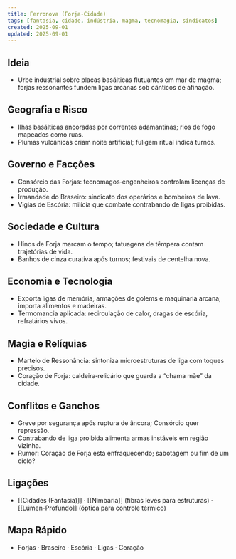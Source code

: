 ```yaml
---
title: Ferronova (Forja-Cidade)
tags: [fantasia, cidade, indústria, magma, tecnomagia, sindicatos]
created: 2025-09-01
updated: 2025-09-01
---
```


## Ideia
- Urbe industrial sobre placas basálticas flutuantes em mar de magma; forjas ressonantes fundem ligas arcanas sob cânticos de afinação.

## Geografia e Risco
- Ilhas basálticas ancoradas por correntes adamantinas; rios de fogo mapeados como ruas.
- Plumas vulcânicas criam noite artificial; fuligem ritual indica turnos.

## Governo e Facções
- Consórcio das Forjas: tecnomagos‑engenheiros controlam licenças de produção.
- Irmandade do Braseiro: sindicato dos operários e bombeiros de lava.
- Vigias de Escória: milícia que combate contrabando de ligas proibidas.

## Sociedade e Cultura
- Hinos de Forja marcam o tempo; tatuagens de têmpera contam trajetórias de vida.
- Banhos de cinza curativa após turnos; festivais de centelha nova.

## Economia e Tecnologia
- Exporta ligas de memória, armações de golems e maquinaria arcana; importa alimentos e madeiras.
- Termomancia aplicada: recirculação de calor, dragas de escória, refratários vivos.

## Magia e Relíquias
- Martelo de Ressonância: sintoniza microestruturas de liga com toques precisos.
- Coração de Forja: caldeira‑relicário que guarda a “chama mãe” da cidade.

## Conflitos e Ganchos
- Greve por segurança após ruptura de âncora; Consórcio quer repressão.
- Contrabando de liga proibida alimenta armas instáveis em região vizinha.
- Rumor: Coração de Forja está enfraquecendo; sabotagem ou fim de um ciclo?

## Ligações
- [[Cidades (Fantasia)]] · [[Nimbária]] (fibras leves para estruturas) · [[Lúmen-Profundo]] (óptica para controle térmico)

## Mapa Rápido
- Forjas · Braseiro · Escória · Ligas · Coração

